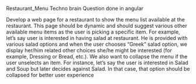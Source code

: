 Restaurant_Menu Techno brain Question done in angular

Develop a web page for a restaurant to show the menu list available at the restaurant. This page should be dynamic and should suggest various other available menu items as the user is picking a specific item. For example, let’s say user is interested in having salad at restaurant. He is provided with various salad options and when the user chooses “Greek” salad option, we display her/him related other choices she/he might be interested (for example, Dressing or Bread, etc.). We also want to collapse the menu if the user unselects an item. For instance, let’s say the user is interested in Salad and Soup but later decides against Salad. In that case, that option should be collapsed for better user experience 
